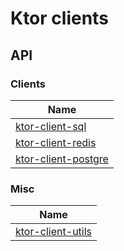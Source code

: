 # Ktor clients

## API

### Clients 

| Name |
|---|
| [ktor-client-sql](api/ktor-client-sql/index.md) |
| [ktor-client-redis](api/ktor-client-redis/index.md) |
| [ktor-client-postgre](api/ktor-client-postgre/index.md) |
 
 
### Misc
| Name |
|---|
| [ktor-client-utils](api/ktor-client-utils/index.md) |

